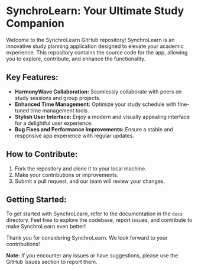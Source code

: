 # SynchroLearn: Your Ultimate Study Companion

Welcome to the SynchroLearn GitHub repository! SynchroLearn is an innovative study planning application designed to elevate your academic experience. This repository contains the source code for the app, allowing you to explore, contribute, and enhance the functionality.

## Key Features:
- **HarmonyWave Collaboration:** Seamlessly collaborate with peers on study sessions and group projects.
- **Enhanced Time Management:** Optimize your study schedule with fine-tuned time management tools.
- **Stylish User Interface:** Enjoy a modern and visually appealing interface for a delightful user experience.
- **Bug Fixes and Performance Improvements:** Ensure a stable and responsive app experience with regular updates.

## How to Contribute:
1. Fork the repository and clone it to your local machine.
2. Make your contributions or improvements.
3. Submit a pull request, and our team will review your changes.

## Getting Started:
To get started with SynchroLearn, refer to the documentation in the `docs` directory. Feel free to explore the codebase, report issues, and contribute to make SynchroLearn even better!

Thank you for considering SynchroLearn. We look forward to your contributions!

**Note:** If you encounter any issues or have suggestions, please use the GitHub Issues section to report them.
